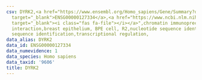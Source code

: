 ```yaml
---
csv: DYRK2,<a href="https://www.ensembl.org/Homo_sapiens/Gene/Summary?db=core;g=ENSG00000127334"
  target="_blank">ENSG00000127334</a>,<a href="https://www.ncbi.nlm.nih.gov/pubmed/22863008"
  target="_blank"><i class="fas fa-file"></i></a>",chromatin immunoprecipitation assay,direct
  interaction,breast epithelium, BPE cell, R2,nucleotide sequence identification,nucleotide
  sequence identification,transcriptional regulation,
data_alias: DYRK2
data_id: ENSG00000127334
data_numevidence: 1
data_species: Homo sapiens
data_taxid: '9606'
title: DYRK2
---
```

